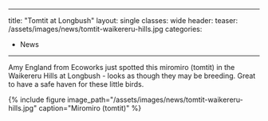 
---
title: "Tomtit at Longbush"
layout: single
classes: wide
header:
  teaser: /assets/images/news/tomtit-waikereru-hills.jpg
categories:
  - News
---

Amy England from Ecoworks just spotted this miromiro (tomtit) in the Waikereru Hills at Longbush - looks as though they may be breeding. Great to have a safe haven for these little birds.

{% include figure image_path="/assets/images/news/tomtit-waikereru-hills.jpg" caption="Miromiro (tomtit)" %}
